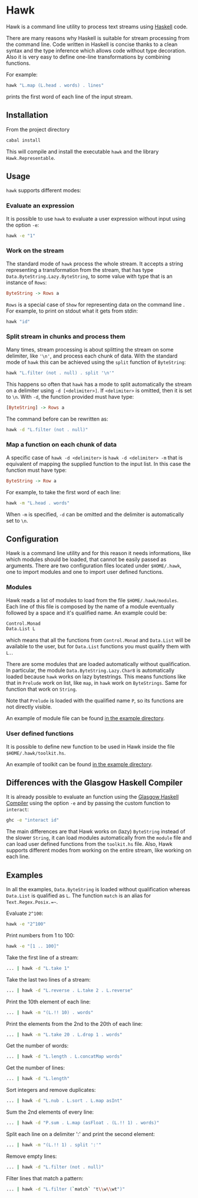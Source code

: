 # Hawk

Hawk is a command line utility to process text streams
using [Haskell](http://www.haskell.org) code.

There are many reasons why Haskell is suitable for stream processing from the
command line.  Code written in Haskell is concise thanks to a clean syntax and
the type inference which allows code without type decoration. Also it is very
easy to define one-line transformations by combining functions.

For example:

```sh
hawk "L.map (L.head . words) . lines"
```

prints the first word of each line of the input stream.

## Installation

From the project directory

```sh
cabal install
```

This will compile and install the executable `hawk` and the library
`Hawk.Representable`.

##  Usage

`hawk` supports different modes:

### Evaluate an expression

It is possible to use `hawk` to evaluate a user expression without
input using the option `-e`:

```sh
hawk -e "1"
```

### Work on the stream

The standard mode of `hawk` process the whole stream. It accepts a
string representing a transformation from the stream, that has type
`Data.ByteString.Lazy.ByteString`, to some value with type that is an
instance of `Rows`:

```haskell
ByteString -> Rows a
```

`Rows` is a special case of `Show` for representing data on the
command line . For example, to print on stdout what it gets from stdin:

```sh
hawk "id"
```

### Split stream in chunks and process them

Many times, stream processing is about splitting the stream on some delimiter,
like `'\n'`, and process each chunk of data. With the standard mode of
`hawk` this can be achieved using the `split` function of `ByteString`:

```sh
hawk "L.filter (not . null) . split '\n'"
```

This happens so often that `hawk` has a mode to split automatically the
stream on a delimiter using `-d [<delimiter>]`.  If
`<delimiter>` is omitted, then it is set to `\n`. With `-d`, the
function provided must have type:

```haskell
[ByteString] -> Rows a
```
The command before can be rewritten as:

```sh
hawk -d "L.filter (not . null)"
```

### Map a function on each chunk of data

A specific case of `hawk -d <delimiter>` is `hawk -d <delimiter> -m` that
is equivalent of mapping the supplied function to the input list. In this case
the function must have type:

```haskell
ByteString -> Row a
```

For example, to take the first word of each line:

```sh
hawk -m "L.head . words"
```

When `-m` is specified, `-d` can be omitted and the delimiter is
automatically set to `\n`.

## Configuration

Hawk is a command line utility and for this reason it needs
informations, like which modules should be loaded, that cannot be easily passed
as arguments. There are two configuration files located under
`$HOME/.hawk`,  one to import modules and one to import user defined
functions.

### Modules

Hawk reads a list of modules to load from the file
`$HOME/.hawk/modules`. Each line of this file is composed by the name of a
module eventually followed by a space and it's qualified name. An example could
be:

```sh
Control.Monad
Data.List L
```

which means that all the functions from `Control.Monad` and `Data.List`
will be available to the user, but for `Data.List` functions you must
qualify them with `L.`.

There are some modules that are loaded automatically without qualification. In particular,
the module `Data.ByteString.Lazy.Char8` is automatically loaded
because `hawk` works on lazy bytestrings. This means functions like that
in `Prelude` work on list, like `map`, in `hawk` work on
`ByteStrings`. Same for function that work on `String`.

Note that `Prelude` is loaded with the qualified name `P`, so its
functions are not directly visible.

An example of module file can be found [in the example directory](https://github.com/melrief/HSProcess/blob/master/examples/modules/modules).

### User defined functions

It is possible to define new function to be used in Hawk
inside the file `$HOME/.hawk/toolkit.hs`.

An example of toolkit can be found [in the example directory](https://github.com/melrief/HSProcess/blob/master/examples/toolkit/toolkit.hs).

## Differences with the Glasgow Haskell Compiler

It is already possible to evaluate an function using the
[Glasgow Haskell Compiler](http://www.haskell.org/ghc/) using the option
`-e` and by passing the custom function to `interact`:

```sh
ghc -e "interact id"
```

The main differences are that Hawk works on (lazy)
`ByteString` instead of the slower `String`, it can load modules
automatically from the `module` file and can load user defined functions
from the `toolkit.hs` file. Also, Hawk supports
different modes from working on the entire stream, like working on each line.

## Examples

In all the examples, `Data.ByteString` is loaded without qualification
whereas `Data.List` is qualified as `L`. The function `match` is an
alias for `Text.Regex.Posix.=~`.

Evaluate `2^100`:

```sh
hawk -e "2^100"
```

Print numbers from 1 to 100:

```sh
hawk -e "[1 .. 100]"
```

Take the first line of a stream:

```sh
... | hawk -d "L.take 1"
```

Take the last two lines of a stream:

```sh
... | hawk -d "L.reverse . L.take 2 . L.reverse"
```

Print the 10th element of each line:

```sh
... | hawk -m "(L.!! 10) . words"
```

Print the elements from the 2nd to the 20th of each line:

```sh
... | hawk -m "L.take 20 . L.drop 1 . words"
```

Get the number of words:

```sh
... | hawk -d "L.length . L.concatMap words"
```

Get the number of lines:

```sh
... | hawk -d "L.length"
```

Sort integers and remove duplicates:

```sh
... | hawk -d "L.nub . L.sort . L.map asInt"
```

Sum the 2nd elements of every line:

```sh
... | hawk -d "P.sum . L.map (asFloat . (L.!! 1) . words)"
```

Split each line on a delimiter ':' and print the second element:

```sh
... | hawk -m "(L.!! 1) . split ':'"
```

Remove empty lines:

```sh
... | hawk -d "L.filter (not . null)"
```

Filter lines that match a pattern:

```sh
... | hawk -d "L.filter (`match` "t\\w\\wt")"
```
